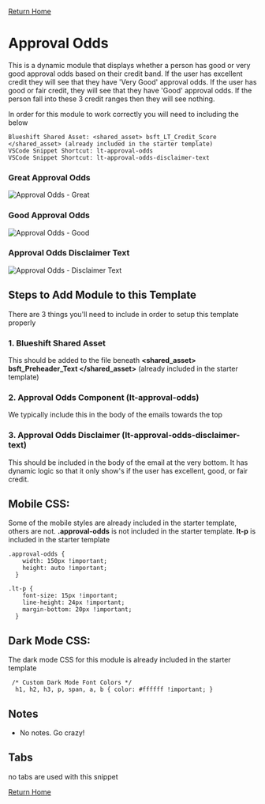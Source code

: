 
[Return Home](index.md)

# Approval Odds 
This is a dynamic module that displays whether a person has good or very good approval odds based on their credit band. If the user has excellent credit they will see that they have 'Very Good' approval odds.  If the user has good or fair credit, they will see that they have 'Good' approval odds. If the person fall into these 3 credit ranges then they will see nothing.

In order for this module to work correctly you will need to including the below 
```
Blueshift Shared Asset: <shared_asset> bsft_LT_Credit_Score </shared_asset> (already included in the starter template)
VSCode Snippet Shortcut: lt-approval-odds
VSCode Snippet Shortcut: lt-approval-odds-disclaimer-text

```
### Great Approval Odds
![Approval Odds - Great](https://s3.amazonaws.com/marketing.lendingtree.com/email/module-library/lt-approval-odds-great.png)

### Good Approval Odds
![Approval Odds - Good](https://s3.amazonaws.com/marketing.lendingtree.com/email/module-library/lt-approval-odds-good.png)

### Approval Odds Disclaimer Text
![Approval Odds - Disclaimer Text](https://s3.amazonaws.com/marketing.lendingtree.com/email/module-library/lt-approval-odds-disclaimer-text.png)


## Steps to Add Module to this Template
There are 3 things you'll need to include in order to setup this template properly

### 1. Blueshift Shared Asset
This should be added to the file beneath **<shared_asset> bsft_Preheader_Text </shared_asset>** (already included in the starter template)

### 2. Approval Odds Component (lt-approval-odds)
We typically include this in the body of the emails towards the top

### 3. Approval Odds Disclaimer (lt-approval-odds-disclaimer-text)
This should be included in the body of the email at the very bottom. It has dynamic logic so that it only show's if the user has excellent, good, or fair credit.

## Mobile CSS:
Some of the mobile styles are already included in the starter template, others are not. **.approval-odds** is not included in the starter template. **lt-p** is included in the starter template
```
.approval-odds {
    width: 150px !important;
    height: auto !important;
  }
  
.lt-p {
    font-size: 15px !important;
    line-height: 24px !important;
    margin-bottom: 20px !important;
  }
```

## Dark Mode CSS:
The dark mode CSS for this module is already included in the starter template
```
 /* Custom Dark Mode Font Colors */
  h1, h2, h3, p, span, a, b { color: #ffffff !important; }
```

## Notes
- No notes. Go crazy!

## Tabs
no tabs are used with this snippet

[Return Home](index.md)
